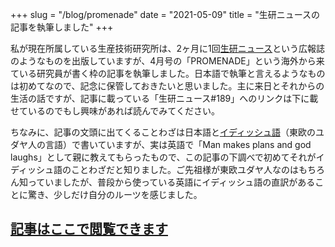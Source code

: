 +++
slug = "/blog/promenade"
date = "2021-05-09"
title = "生研ニュースの記事を執筆しました"
+++


私が現在所属している生産技術研究所は、2ヶ月に1回[生研ニュース](https://www.iis.u-tokyo.ac.jp/ja/about/publication/seiken_news/)という広報誌のようなものを出版していますが、4月号の「PROMENADE」という海外から来ている研究員が書く枠の記事を執筆しました。日本語で執筆と言えるようなものは初めてなので、記念に保管しておきたいと思いました。主に来日とそれからの生活の話ですが、記事に載っている「生研ニュース#189」へのリンクは下に載せているのでもし興味があれば読んでみてください。

ちなみに、記事の文頭に出てくることわざは日本語と[イディッシュ語](https://ja.wikipedia.org/wiki/%E3%82%A4%E3%83%87%E3%82%A3%E3%83%83%E3%82%B7%E3%83%A5%E8%AA%9E)（東欧のユダヤ人の言語）で書いていますが、実は英語で「Man makes plans and god laughs」として親に教えてもらったもので、この記事の下調べで初めてそれがイディッシュ語のことわざだと知りました。ご先祖様が東欧ユダヤ人なのはもちろん知っていましたが、普段から使っている英語にイディッシュ語の直訳があることに驚き、少しだけ自分のルーツを感じました。

## [記事はここで閲覧できます](https://issuu.com/utokyo-iis/docs/iisnews189/26) 